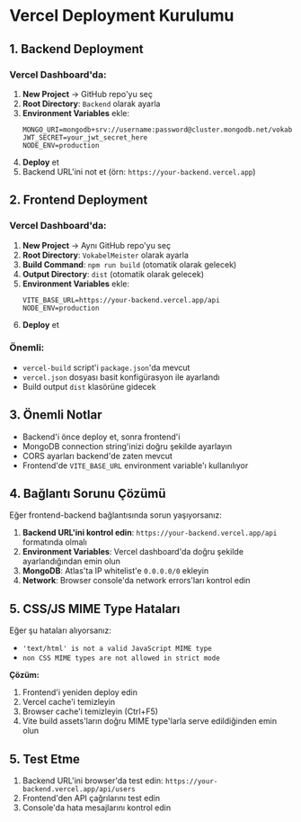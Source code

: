 # Vercel Deployment Kurulumu

## 1. Backend Deployment

### Vercel Dashboard'da:

1. **New Project** → GitHub repo'yu seç
2. **Root Directory**: `Backend` olarak ayarla
3. **Environment Variables** ekle:
   ```
   MONGO_URI=mongodb+srv://username:password@cluster.mongodb.net/vokabelmeister
   JWT_SECRET=your_jwt_secret_here
   NODE_ENV=production
   ```
4. **Deploy** et
5. Backend URL'ini not et (örn: `https://your-backend.vercel.app`)

## 2. Frontend Deployment

### Vercel Dashboard'da:

1. **New Project** → Aynı GitHub repo'yu seç
2. **Root Directory**: `VokabelMeister` olarak ayarla
3. **Build Command**: `npm run build` (otomatik olarak gelecek)
4. **Output Directory**: `dist` (otomatik olarak gelecek)
5. **Environment Variables** ekle:
   ```
   VITE_BASE_URL=https://your-backend.vercel.app/api
   NODE_ENV=production
   ```
6. **Deploy** et

### Önemli:

- `vercel-build` script'i `package.json`'da mevcut
- `vercel.json` dosyası basit konfigürasyon ile ayarlandı
- Build output `dist` klasörüne gidecek

## 3. Önemli Notlar

- Backend'i önce deploy et, sonra frontend'i
- MongoDB connection string'inizi doğru şekilde ayarlayın
- CORS ayarları backend'de zaten mevcut
- Frontend'de `VITE_BASE_URL` environment variable'ı kullanılıyor

## 4. Bağlantı Sorunu Çözümü

Eğer frontend-backend bağlantısında sorun yaşıyorsanız:

1. **Backend URL'ini kontrol edin**: `https://your-backend.vercel.app/api` formatında olmalı
2. **Environment Variables**: Vercel dashboard'da doğru şekilde ayarlandığından emin olun
3. **MongoDB**: Atlas'ta IP whitelist'e `0.0.0.0/0` ekleyin
4. **Network**: Browser console'da network errors'ları kontrol edin

## 5. CSS/JS MIME Type Hataları

Eğer şu hataları alıyorsanız:

- `'text/html' is not a valid JavaScript MIME type`
- `non CSS MIME types are not allowed in strict mode`

**Çözüm:**

1. Frontend'i yeniden deploy edin
2. Vercel cache'i temizleyin
3. Browser cache'i temizleyin (Ctrl+F5)
4. Vite build assets'ların doğru MIME type'larla serve edildiğinden emin olun

## 5. Test Etme

1. Backend URL'ini browser'da test edin: `https://your-backend.vercel.app/api/users`
2. Frontend'den API çağrılarını test edin
3. Console'da hata mesajlarını kontrol edin
